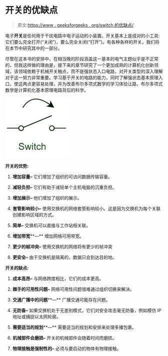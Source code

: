 # 开关的优缺点

> 原文:[https://www . geeksforgeeks . org/switch 的优缺点/](https://www.geeksforgeeks.org/advantages-and-disadvantages-of-switch/)

电子**开关**是任何用于干扰电路中电子运动的小装置。开关基本上是成对的小工具:它们要么完全打开(“关闭”)，要么完全关闭(“打开”)。有各种各样的开关，我们将在本节中研究其中的一部分。

尽管在这本书的安排中，在相当晚的阶段涵盖这一基本的电气主题似乎是不正常的，但我这样做的理由是，接下来的章节研究了一个更加成熟的计算机化创新领域，该领域依赖于机械开关触点，而不是强状态入口电路，对开关类型的深入理解对于这一努力非常重要。学习基于开关的电路的能力，同时了解强状态基本原理入口，使这两点更容易处理，并为改善布尔多项式数学的学习体验让路，布尔多项式数学是计算机化基本原理电路背后的科学。

![](img/691d9461d73cc779592a0d9998d5ae64.png)

**开关的优势:**

1.  **增加容量–**
    它们增加了组织的可访问数据传输容量。

2.  **减轻负担–**
    它们有助于减轻单个主机电脑的沉重负担。

3.  **增加展示–**
    他们增加了组织的展示。

4.  **套管影响较小–**
    使用交换机的网络套管影响较小。这是因为交换机为每个关联创建影响区域的方式。

5.  **简单–**
    交换机可以直接与工作站相关联。

6.  **增加带宽****—**
    增加网络可用带宽。

7.  **更少的帧冲突–**
    使用交换机的网络将有更少的帧冲突

8.  **更安全–**
    由于交换机是隔离的，数据只会到达目的地。

**开关的缺点:**

1.  **成本高昂–**
    与网络跨度相比，它们的成本更高。

2.  **棘手的可用性问题–**
    网络可用性问题很难通过组织切换来解决。

3.  **交通广播中的问题****—**
    广播交通可能存在问题。

4.  **无防备–**
    如果交换机处于无差别模式，它们对安全攻击毫无防备，例如模仿 IP 地址或捕捉以太网轮廓。

5.  **需要适当的规划****—**
    需要适当的规划和安排来处理多播包裹。

6.  **机械部件会磨损–**
    开关的机械部件会随着时间而磨损。

7.  **物理接触是强制性的–**
    必须与要启动的物体有物理接触。